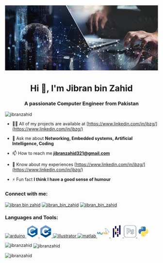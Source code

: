 ![logo](https://github.com/jibranzahid/jibranzahid/blob/main/360_F_514613885_EcXXNIh2aC0KuKE8ddZgKeAOLMrlfnlN.jpg)
<h1 align="center">Hi 👋, I'm Jibran bin Zahid</h1>
<h3 align="center">A passionate Computer Engineer from Pakistan</h3>

<p align="left"> <img src="https://komarev.com/ghpvc/?username=jibranzahid&label=Profile%20views&color=0e75b6&style=flat" alt="jibranzahid" /> </p>

- 👨‍💻 All of my projects are available at [https://www.linkedin.com/in/jbzg/](https://www.linkedin.com/in/jbzg/)

- 💬 Ask me about **Networking, Embedded systems, Artificial Intelligence, Coding**

- 📫 How to reach me **jibranzahid321@gmail.com**

- 📄 Know about my experiences [https://www.linkedin.com/in/jbzg/](https://www.linkedin.com/in/jbzg/)

- ⚡ Fun fact **I think I have a good sense of humour**

<h3 align="left">Connect with me:</h3>
<p align="left">
<a href="https://linkedin.com/in/jibran bin zahid" target="blank"><img align="center" src="https://raw.githubusercontent.com/rahuldkjain/github-profile-readme-generator/master/src/images/icons/Social/linked-in-alt.svg" alt="jibran bin zahid" height="30" width="40" /></a>
<a href="https://fb.com/jibran_bin_zahid" target="blank"><img align="center" src="https://raw.githubusercontent.com/rahuldkjain/github-profile-readme-generator/master/src/images/icons/Social/facebook.svg" alt="jibran_bin_zahid" height="30" width="40" /></a>
<a href="https://instagram.com/jibran_bin_zahid" target="blank"><img align="center" src="https://raw.githubusercontent.com/rahuldkjain/github-profile-readme-generator/master/src/images/icons/Social/instagram.svg" alt="jibran_bin_zahid" height="30" width="40" /></a>
</p>

<h3 align="left">Languages and Tools:</h3>
<p align="left"> <a href="https://www.arduino.cc/" target="_blank" rel="noreferrer"> <img src="https://cdn.worldvectorlogo.com/logos/arduino-1.svg" alt="arduino" width="40" height="40"/> </a> <a href="https://www.cprogramming.com/" target="_blank" rel="noreferrer"> <img src="https://raw.githubusercontent.com/devicons/devicon/master/icons/c/c-original.svg" alt="c" width="40" height="40"/> </a> <a href="https://www.w3schools.com/cpp/" target="_blank" rel="noreferrer"> <img src="https://raw.githubusercontent.com/devicons/devicon/master/icons/cplusplus/cplusplus-original.svg" alt="cplusplus" width="40" height="40"/> </a> <a href="https://www.adobe.com/in/products/illustrator.html" target="_blank" rel="noreferrer"> <img src="https://www.vectorlogo.zone/logos/adobe_illustrator/adobe_illustrator-icon.svg" alt="illustrator" width="40" height="40"/> </a> <a href="https://www.mathworks.com/" target="_blank" rel="noreferrer"> <img src="https://upload.wikimedia.org/wikipedia/commons/2/21/Matlab_Logo.png" alt="matlab" width="40" height="40"/> </a> <a href="https://www.mysql.com/" target="_blank" rel="noreferrer"> <img src="https://raw.githubusercontent.com/devicons/devicon/master/icons/mysql/mysql-original-wordmark.svg" alt="mysql" width="40" height="40"/> </a> <a href="https://pandas.pydata.org/" target="_blank" rel="noreferrer"> <img src="https://raw.githubusercontent.com/devicons/devicon/2ae2a900d2f041da66e950e4d48052658d850630/icons/pandas/pandas-original.svg" alt="pandas" width="40" height="40"/> </a> <a href="https://www.photoshop.com/en" target="_blank" rel="noreferrer"> <img src="https://raw.githubusercontent.com/devicons/devicon/master/icons/photoshop/photoshop-line.svg" alt="photoshop" width="40" height="40"/> </a> <a href="https://www.python.org" target="_blank" rel="noreferrer"> <img src="https://raw.githubusercontent.com/devicons/devicon/master/icons/python/python-original.svg" alt="python" width="40" height="40"/> </a> </p>

<p><img align="left" src="https://github-readme-stats.vercel.app/api/top-langs?username=jibranzahid&show_icons=true&locale=en&layout=compact" alt="jibranzahid" /></p>

<p>&nbsp;<img align="center" src="https://github-readme-stats.vercel.app/api?username=jibranzahid&show_icons=true&locale=en" alt="jibranzahid" /></p>

<p><img align="center" src="https://github-readme-streak-stats.herokuapp.com/?user=jibranzahid&" alt="jibranzahid" /></p>
